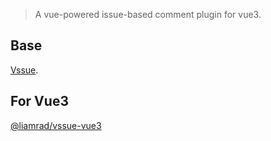 > A vue-powered issue-based comment plugin for vue3.  

## Base

[Vssue](https://www.github.com/meteorlxy/vssue). 

## For Vue3

[@liamrad/vssue-vue3](./packages/vssue-vue3/)

